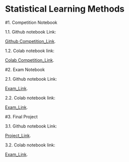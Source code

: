 # Statistical Learning Methods

#1. Competition Notebook

1.1. Github notebook Link: 

[Github Competition_Link](https://erickunix.github.io/slm/).

1.2. Colab notebook link: 

[Colab Competition_Link](https://erickunix.github.io/slm/).

#2. Exam Notebook

2.1. Github notebook Link: 

[Exam_Link](https://erickunix.github.io/slm/).

2.2. Colab notebook link: 

[Exam_Link](https://erickunix.github.io/slm/).

#3. Final Project 

3.1. Github notebook Link: 

[Project_Link](https://erickunix.github.io/slm/).

3.2. Colab notebook link: 

[Exam_Link](https://erickunix.github.io/slm/).

